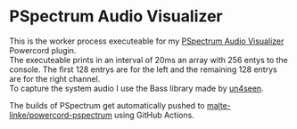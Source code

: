 # PSpectrum Audio Visualizer

This is the worker process executeable for my <a href="https://github.com/malte-linke/powercord-pspectrum">PSpectrum Audio Visualizer</a> Powercord plugin.<br>
The executeable prints in an interval of 20ms an array with 256 entys to the console. The first 128 entrys are for the left and the remaining 128 entrys are for the right channel.<br>
To capture the system audio I use the Bass library made by <a href="https://www.un4seen.com/">un4seen</a>.

The builds of PSpectrum get automatically pushed to <a href="https://github.com/malte-linke/powercord-pspectrum">malte-linke/powercord-pspectrum</a> using GitHub Actions.